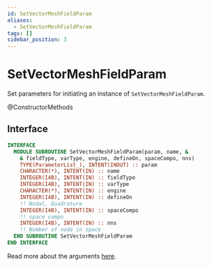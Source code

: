 ```yaml
---
id: SetVectorMeshFieldParam
aliases:
  - SetVectorMeshFieldParam
tags: []
sidebar_position: 3
---
```


# SetVectorMeshFieldParam

Set parameters for initiating an instance of `SetVectorMeshFieldParam`.

<span class="badge badge--secondary"> @ConstructorMethods </span>

## Interface

```fortran
INTERFACE
  MODULE SUBROUTINE SetVectorMeshFieldParam(param, name, &
    & fieldType, varType, engine, defineOn, spaceCompo, nns)
    TYPE(ParameterList_), INTENT(INOUT) :: param
    CHARACTER(*), INTENT(IN) :: name
    INTEGER(I4B), INTENT(IN) :: fieldType
    INTEGER(I4B), INTENT(IN) :: varType
    CHARACTER(*), INTENT(IN) :: engine
    INTEGER(I4B), INTENT(IN) :: defineOn
    !! Nodal, Quadrature
    INTEGER(I4B), INTENT(IN) :: spaceCompo
    !! space compo
    INTEGER(I4B), INTENT(IN) :: nns
    !! Number of node in space
  END SUBROUTINE SetVectorMeshFieldParam
END INTERFACE
```

Read more about the arguments [here](/docs-api/AbstractMeshField/AbstractMeshField_).
